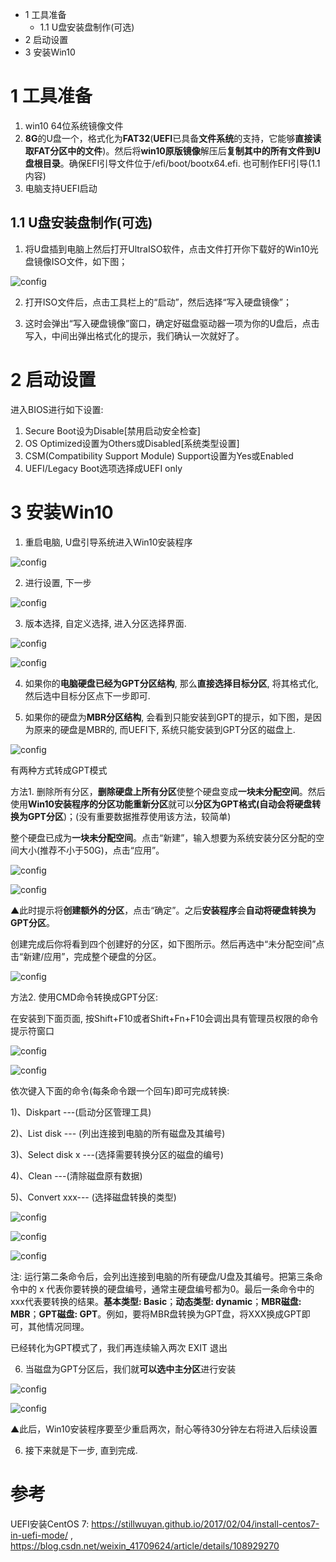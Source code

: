 - 1 工具准备
    - 1.1 U盘安装盘制作(可选)
- 2 启动设置
- 3 安装Win10

# 1 工具准备

1. win10 64位系统镜像文件
2. **8G**的U盘一个，格式化为**FAT32**(**UEFI**已具备**文件系统**的支持，它能够**直接读取FAT分区中的文件**)。然后将**win10原版镜像**解压后**复制其中的所有文件到U盘根目录**。确保EFI引导文件位于/efi/boot/bootx64.efi. 也可制作EFI引导(1.1内容)
3. 电脑支持UEFI启动

## 1.1 U盘安装盘制作(可选)

1. 将U盘插到电脑上然后打开UltraISO软件，点击文件打开你下载好的Win10光盘镜像ISO文件，如下图；

![config](./images/38.png)

2. 打开ISO文件后，点击工具栏上的“启动”，然后选择“写入硬盘镜像”；

3. 这时会弹出“写入硬盘镜像”窗口，确定好磁盘驱动器一项为你的U盘后，点击写入，中间出弹出格式化的提示，我们确认一次就好了。

# 2 启动设置

进入BIOS进行如下设置:

1. Secure Boot设为Disable[禁用启动安全检查]
2. OS Optimized设置为Others或Disabled[系统类型设置]
3. CSM(Compatibility Support Module) Support设置为Yes或Enabled
4. UEFI/Legacy Boot选项选择成UEFI only

# 3 安装Win10

1. 重启电脑, U盘引导系统进入Win10安装程序

![config](./images/28.png)

2. 进行设置, 下一步

![config](./images/40.png)

3. 版本选择, 自定义选择, 进入分区选择界面.

![config](./images/30.png)

![config](./images/31.png)

4. 如果你的**电脑硬盘已经为GPT分区结构**, 那么**直接选择目标分区**, 将其格式化, 然后选中目标分区点下一步即可.

5. 如果你的硬盘为**MBR分区结构**, 会看到只能安装到GPT的提示，如下图，是因为原来的硬盘是MBR的, 而UEFI下, 系统只能安装到GPT分区的磁盘上.
 
![config](./images/39.png)

有两种方式转成GPT模式

方法1. 删除所有分区，**删除硬盘上所有分区**使整个硬盘变成**一块未分配空间**。然后使用**Win10安装程序的分区功能重新分区**就可以**分区为GPT格式(自动会将硬盘转换为GPT分区**)；(没有重要数据推荐使用该方法，较简单)

整个硬盘已成为**一块未分配空间**。点击“新建”，输入想要为系统安装分区分配的空间大小(推荐不小于50G)，点击“应用”。

![config](./images/34.png)

![config](./images/35.png)

▲此时提示将**创建额外的分区**，点击“确定”。之后**安装程序**会**自动将硬盘转换为GPT分区**。

创建完成后你将看到四个创建好的分区，如下图所示。然后再选中“未分配空间”点击“新建/应用”，完成整个硬盘的分区。

![config](./images/36.png)

方法2. 使用CMD命令转换成GPT分区: 

在安装到下面页面, 按Shift\+F10或者Shift+Fn+F10会调出具有管理员权限的命令提示符窗口

![config](./images/40.png)

![config](./images/29.jpg)

依次键入下面的命令(每条命令跟一个回车)即可完成转换: 

1)、Diskpart ---(启动分区管理工具)

2)、List disk --- (列出连接到电脑的所有磁盘及其编号)

3)、Select disk x ---(选择需要转换分区的磁盘的编号)

4)、Clean ---(清除磁盘原有数据)

5)、Convert xxx---  (选择磁盘转换的类型)

![config](./images/32.jpg)

![config](./images/33.jpg)

![config](./images/41.jpg)

注: 运行第二条命令后，会列出连接到电脑的所有硬盘/U盘及其编号。把第三条命令中的 x 代表你要转换的硬盘编号，通常主硬盘编号都为0。最后一条命令中的xxx代表要转换的结果。**基本类型: Basic**；**动态类型: dynamic**；**MBR磁盘: MBR**；**GPT磁盘: GPT**。例如，要将MBR盘转换为GPT盘，将XXX换成GPT即可，其他情况同理。

已经转化为GPT模式了，我们再连续输入两次 EXIT 退出

6. 当磁盘为GPT分区后，我们就**可以选中主分区**进行安装

![config](./images/36.png)

![config](./images/37.png)

▲此后，Win10安装程序要至少重启两次，耐心等待30分钟左右将进入后续设置

6. 接下来就是下一步, 直到完成.

# 参考

UEFI安装CentOS 7: https://stillwuyan.github.io/2017/02/04/install-centos7-in-uefi-mode/ , https://blog.csdn.net/weixin_41709624/article/details/108929270
